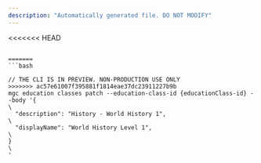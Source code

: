 ```yaml
---
description: "Automatically generated file. DO NOT MODIFY"
---
```


<<<<<<< HEAD
```cli

=======
```bash

// THE CLI IS IN PREVIEW. NON-PRODUCTION USE ONLY
>>>>>>> ac57e61007f395881f1814eae37dc23911227b9b
mgc education classes patch --education-class-id {educationClass-id} --body '{\
  "description": "History - World History 1",\
  "displayName": "World History Level 1",\
}\
'

```